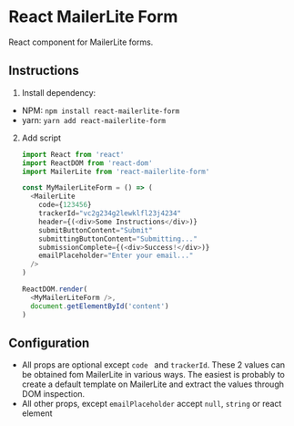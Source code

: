 # React MailerLite Form

React component for MailerLite forms.

## Instructions

1. Install dependency: 
* NPM: `npm install react-mailerlite-form`
* yarn: `yarn add react-mailerlite-form`

2. Add script
    ```js
    import React from 'react'
    import ReactDOM from 'react-dom'
    import MailerLite from 'react-mailerlite-form'

    const MyMailerLiteForm = () => (
      <MailerLite
        code={123456}
        trackerId="vc2g234g2lewklfl23j4234"
        header={(<div>Some Instructions</div>)}
        submitButtonContent="Submit"
        submittingButtonContent="Submitting..."
        submissionComplete={(<div>Success!</div>)}
        emailPlaceholder="Enter your email..."
      />
    )

    ReactDOM.render(
      <MyMailerLiteForm />,
      document.getElementById('content')
    )
    ```

## Configuration
* All props are optional except `code ` and `trackerId`. These 2 values can be obtained fom MailerLite in various ways. The easiest is probably to create a default template on MailerLite and extract the values through DOM inspection.
* All other props, except `emailPlaceholder` accept `null`, `string` or react element